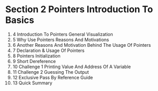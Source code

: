 # Section 2 Pointers Introduction To Basics

1. 4 Introduction To Pointers General Visualization
2. 5 Why Use Pointers Reasons And Motivations
3. 6 Another Reasons And Motivation Behind The Usage Of Pointers
4. 7 Declaration & Usage Of Pointers
5. 8 Pointers Initialization
6. 9 Short Dereference
7. 10 Challenge 1 Printing Value And Address Of A Variable
8. 11 Challenge 2 Guessing The Output
9. 12 Exclusive Pass By Reference Guide
10. 13 Quick Summary
